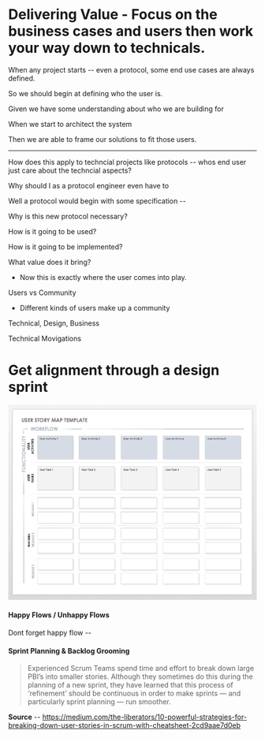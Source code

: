# Delivering Value - Focus on the business cases and users then work your way down to technicals.

When any project starts -- even a protocol, some end use cases are always defined.

So we should begin at defining who the user is.

Given we have some understanding about who we are building for

When we start to architect the system

Then we are able to frame our solutions to fit those users.

---

How does this apply to techncial projects like protocols -- whos end user just care about the techncial aspects?

Why should I as a protocol engineer even have to 

Well a protocol would begin with some specification -- 

Why is this new protocol necessary?

How is it going to be used?

How is it going to be implemented?

What value does it bring?

- Now this is exactly where the user comes into play.

Users vs Community

- Different kinds of users make up a community

Technical, Design, Business

Technical Movigations

# Get alignment through a design sprint

![IC-User-Story-Map-Template_WORD](img/IC-User-Story-Map-Template_WORD.png)



#### Happy Flows / Unhappy Flows

Dont forget happy flow --

#### Sprint Planning & Backlog Grooming

> Experienced Scrum Teams spend time and effort to break down large PBI’s into smaller stories. Although they sometimes do this during the planning of a new sprint, they have learned that this process of ‘refinement’ should be continuous in order to make sprints — and particularly sprint planning — run smoother.

**Source** -- https://medium.com/the-liberators/10-powerful-strategies-for-breaking-down-user-stories-in-scrum-with-cheatsheet-2cd9aae7d0eb

